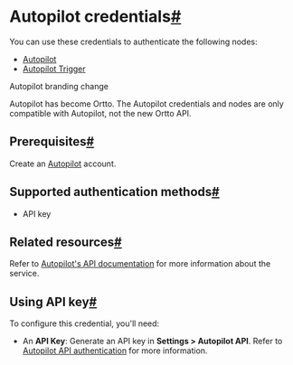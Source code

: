[](https://github.com/n8n-io/n8n-docs/edit/main/docs/integrations/builtin/credentials/autopilot.md "Edit this page")

# Autopilot credentials[#](#autopilot-credentials "Permanent link")

You can use these credentials to authenticate the following nodes:

*   [Autopilot](../../app-nodes/n8n-nodes-base.autopilot/)
*   [Autopilot Trigger](../../trigger-nodes/n8n-nodes-base.autopilottrigger/)

Autopilot branding change

Autopilot has become Ortto. The Autopilot credentials and nodes are only compatible with Autopilot, not the new Ortto API.

## Prerequisites[#](#prerequisites "Permanent link")

Create an [Autopilot](https://app.autopilothq.com) account.

## Supported authentication methods[#](#supported-authentication-methods "Permanent link")

*   API key

## Related resources[#](#related-resources "Permanent link")

Refer to [Autopilot's API documentation](https://autopilot.docs.apiary.io/#) for more information about the service.

## Using API key[#](#using-api-key "Permanent link")

To configure this credential, you'll need:

*   An **API Key**: Generate an API key in **Settings > Autopilot API**. Refer to [Autopilot API authentication](https://autopilot.docs.apiary.io/#reference/authentication) for more information.